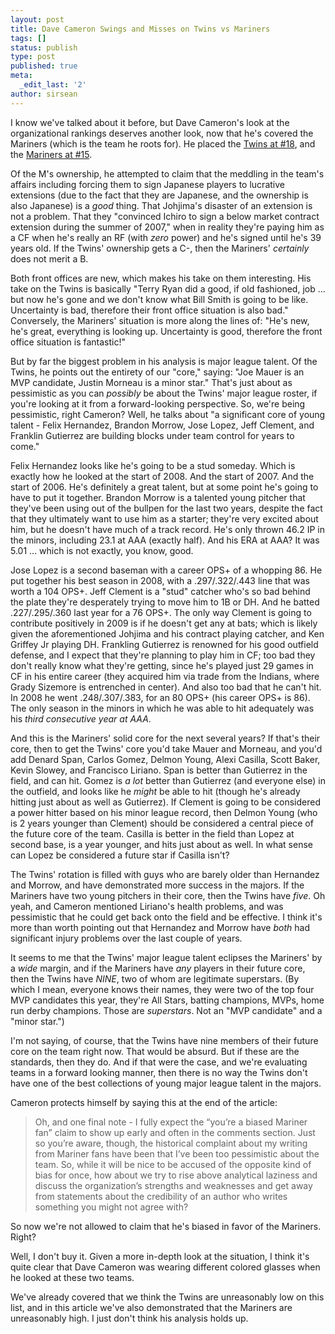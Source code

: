 ```yaml
---
layout: post
title: Dave Cameron Swings and Misses on Twins vs Mariners
tags: []
status: publish
type: post
published: true
meta:
  _edit_last: '2'
author: sirsean
---
```

I know we've talked about it before, but Dave Cameron's look at the organizational rankings deserves another look, now that he's covered the Mariners (which is the team he roots for). He placed the <a href="http://www.fangraphs.com/blogs/index.php/organizational-rankings-18">Twins at #18</a>, and the <a href="http://www.fangraphs.com/blogs/index.php/organizational-rankings-15">Mariners at #15</a>.

Of the M's ownership, he attempted to claim that the meddling in the team's affairs including forcing them to sign Japanese players to lucrative extensions (due to the fact that they are Japanese, and the ownership is also Japanese) is a <em>good</em> thing. That Johjima's disaster of an extension is not a problem. That they "convinced Ichiro to sign a below market contract extension during the summer of 2007," when in reality they're paying him as a CF when he's really an RF (with <em>zero</em> power) and he's signed until he's 39 years old. If the Twins' ownership gets a C-, then the Mariners' <em>certainly</em> does not merit a B.

Both front offices are new, which makes his take on them interesting. His take on the Twins is basically "Terry Ryan did a good, if old fashioned, job ... but now he's gone and we don't know what Bill Smith is going to be like. Uncertainty is bad, therefore their front office situation is also bad." Conversely, the Mariners' situation is more along the lines of: "He's new, he's great, everything is looking up. Uncertainty is good, therefore the front office situation is fantastic!"

But by far the biggest problem in his analysis is major league talent. Of the Twins, he points out the entirety of our "core," saying: "Joe Mauer is an MVP candidate, Justin Morneau is a minor star." That's just about as pessimistic as you can <em>possibly</em> be about the Twins' major league roster, if you're looking at it from a forward-looking perspective. So, we're being pessimistic, right Cameron? Well, he talks about "a significant core of young talent - Felix Hernandez, Brandon Morrow, Jose Lopez, Jeff Clement, and Franklin Gutierrez are building blocks under team control for years to come."

Felix Hernandez looks like he's going to be a stud someday. Which is exactly how he looked at the start of 2008. And the start of 2007. And the start of 2006. He's definitely a great talent, but at some point he's going to have to put it together. Brandon Morrow is a talented young pitcher that they've been using out of the bullpen for the last two years, despite the fact that they ultimately want to use him as a starter; they're very excited about him, but he doesn't have much of a track record. He's only thrown 46.2 IP in the minors, including 23.1 at AAA (exactly half). And his ERA at AAA? It was 5.01 ... which is not exactly, you know, good.

Jose Lopez is a second baseman with a career OPS+ of a whopping 86. He put together his best season in 2008, with a .297/.322/.443 line that was worth a 104 OPS+. Jeff Clement is a "stud" catcher who's so bad behind the plate they're desperately trying to move him to 1B or DH. And he batted .227/.295/.360 last year for a 76 OPS+. The only way Clement is going to contribute positively in 2009 is if he doesn't get any at bats; which is likely given the aforementioned Johjima and his contract playing catcher, and Ken Griffey Jr playing DH. Frankling Gutierrez is renowned for his good outfield defense, and I expect that they're planning to play him in CF; too bad they don't really know what they're getting, since he's played just 29 games in CF in his entire career (they acquired him via trade from the Indians, where Grady Sizemore is entrenched in center). And also too bad that he can't hit. In 2008 he went .248/.307/.383, for an 80 OPS+ (his career OPS+ is 86). The only season in the minors in which he was able to hit adequately was his <em>third consecutive year at AAA</em>.

And this is the Mariners' solid core for the next several years? If that's their core, then to get the Twins' core you'd take Mauer and Morneau, and you'd add Denard Span, Carlos Gomez, Delmon Young, Alexi Casilla, Scott Baker, Kevin Slowey, and Francisco Liriano. Span is better than Gutierrez in the field, and can hit. Gomez is <em>a lot</em> better than Gutierrez (and everyone else) in the outfield, and looks like he <em>might</em> be able to hit (though he's already hitting just about as well as Gutierrez). If Clement is going to be considered a power hitter based on his minor league record, then Delmon Young (who is 2 years younger than Clement) should be considered a central piece of the future core of the team. Casilla is better in the field than Lopez at second base, is a year younger, and hits just about as well. In what sense can Lopez be considered a future star if Casilla isn't?

The Twins' rotation is filled with guys who are barely older than Hernandez and Morrow, and have demonstrated more success in the majors. If the Mariners have two young pitchers in their core, then the Twins have <em>five</em>. Oh yeah, and Cameron mentioned Liriano's health problems, and was pessimistic that he could get back onto the field and be effective. I think it's more than worth pointing out that Hernandez and Morrow have <em>both</em> had significant injury problems over the last couple of years.

It seems to me that the Twins' major league talent eclipses the Mariners' by a <em>wide</em> margin, and if the Mariners have <em>any</em> players in their future core, then the Twins have <em>NINE</em>, two of whom are legitimate superstars. (By which I mean, everyone knows their names, they were two of the top four MVP candidates this year, they're All Stars, batting champions, MVPs, home run derby champions. Those are <em>superstars</em>. Not an "MVP candidate" and a "minor star.")

I'm not saying, of course, that the Twins have nine members of their future core on the team right now. That would be absurd. But if these are the standards, then they do. And if that were the case, and we're evaluating teams in a forward looking manner, then there is no way the Twins don't have one of the best collections of young major league talent in the majors.

Cameron protects himself by saying this at the end of the article:
<blockquote>Oh, and one final note - I fully expect the “you’re a biased Mariner fan” claim to show up early and often in the comments section. Just so you’re aware, though, the historical complaint about my writing from Mariner fans have been that I’ve been too pessimistic about the team. So, while it will be nice to be accused of the opposite kind of bias for once, how about we try to rise above analytical laziness and discuss the organization’s strengths and weaknesses and get away from statements about the credibility of an author who writes something you might not agree with?</blockquote>
So now we're not allowed to claim that he's biased in favor of the Mariners. Right?

Well, I don't buy it. Given a more in-depth look at the situation, I think it's quite clear that Dave Cameron was wearing different colored glasses when he looked at these two teams.

We've already covered that we think the Twins are unreasonably low on this list, and in this article we've also demonstrated that the Mariners are unreasonably high. I just don't think his analysis holds up.
